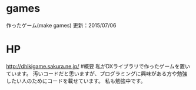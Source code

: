 # games
作ったゲーム(make games)
更新：2015/07/06
# HP
http://dhikigame.sakura.ne.jp/
#概要
私がDXライブラリで作ったゲームを置いています。
汚いコードだと思いますが、プログラミングに興味がある方や勉強したい人のためにコードを載せています。
私も勉強中です。

